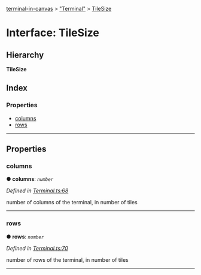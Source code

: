 [terminal-in-canvas](../README.md) > ["Terminal"](../modules/_terminal_.md) > [TileSize](../interfaces/_terminal_.tilesize.md)

# Interface: TileSize

## Hierarchy

**TileSize**

## Index

### Properties

* [columns](_terminal_.tilesize.md#columns)
* [rows](_terminal_.tilesize.md#rows)

---

## Properties

<a id="columns"></a>

###  columns

**● columns**: *`number`*

*Defined in [Terminal.ts:68](https://github.com/danikaze/terminal-in-canvas/blob/ad1033f/src/Terminal.ts#L68)*

number of columns of the terminal, in number of tiles

___
<a id="rows"></a>

###  rows

**● rows**: *`number`*

*Defined in [Terminal.ts:70](https://github.com/danikaze/terminal-in-canvas/blob/ad1033f/src/Terminal.ts#L70)*

number of rows of the terminal, in number of tiles

___

